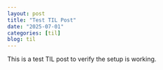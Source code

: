 ```yaml
---
layout: post
title: "Test TIL Post"
date: "2025-07-01"
categories: [til]
blog: til
---
```


This is a test TIL post to verify the setup is working. 